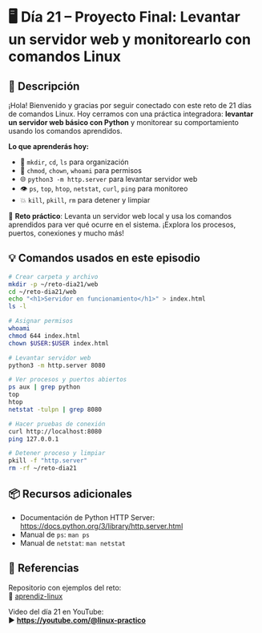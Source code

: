 # 🖥️ Día 21 – Proyecto Final: Levantar un servidor web y monitorearlo con comandos Linux

## 📘 Descripción

¡Hola! Bienvenido y gracias por seguir conectado con este reto de 21 días de comandos Linux. Hoy cerramos con una práctica integradora: **levantar un servidor web básico con Python** y monitorear su comportamiento usando los comandos aprendidos.

**Lo que aprenderás hoy:**

- 📂 `mkdir`, `cd`, `ls` para organización
- 🔐 `chmod`, `chown`, `whoami` para permisos
- 🌐 `python3 -m http.server` para levantar servidor web
- 👁️ `ps`, `top`, `htop`, `netstat`, `curl`, `ping` para monitoreo
- 💥 `kill`, `pkill`, `rm` para detener y limpiar

🔧 **Reto práctico**: Levanta un servidor web local y usa los comandos aprendidos para ver qué ocurre en el sistema. ¡Explora los procesos, puertos, conexiones y mucho más!

## 💡 Comandos usados en este episodio

```bash
# Crear carpeta y archivo
mkdir -p ~/reto-dia21/web
cd ~/reto-dia21/web
echo "<h1>Servidor en funcionamiento</h1>" > index.html
ls -l

# Asignar permisos
whoami
chmod 644 index.html
chown $USER:$USER index.html

# Levantar servidor web
python3 -m http.server 8080

# Ver procesos y puertos abiertos
ps aux | grep python
top
htop
netstat -tulpn | grep 8080

# Hacer pruebas de conexión
curl http://localhost:8080
ping 127.0.0.1

# Detener proceso y limpiar
pkill -f "http.server"
rm -rf ~/reto-dia21
```

## 📦 Recursos adicionales

- Documentación de Python HTTP Server: https://docs.python.org/3/library/http.server.html
- Manual de `ps`: `man ps`
- Manual de `netstat`: `man netstat`

## 🎥 Referencias

Repositorio con ejemplos del reto:  
📁 [aprendiz-linux](https://github.com/jorgearma1982/aprendiz-linux/tree/main/21_dias_comandos_basicos)

Video del día 21 en YouTube:  
▶️ **https://youtube.com/@linux-practico**
